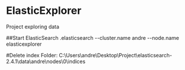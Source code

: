 # ElasticExplorer
Project exploring data 

##Start ElasticSearch 
.elasticsearch --cluster.name andre --node.name elasticexplorer

#Delete index 
Folder: C:\Users\andre\Desktop\Project\elasticsearch-2.4.1\data\andre\nodes\0\indices